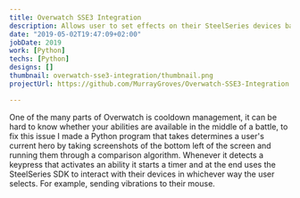 ```yaml
---
title: Overwatch SSE3 Integration
description: Allows user to set effects on their SteelSeries devices based on Overwatch cooldowns.
date: "2019-05-02T19:47:09+02:00"
jobDate: 2019
work: [Python]
techs: [Python]
designs: []
thumbnail: overwatch-sse3-integration/thumbnail.png
projectUrl: https://github.com/MurrayGroves/Overwatch-SSE3-Integration

---
```


One of the many parts of Overwatch is cooldown management, it can be hard to know whether your abilities are available in the middle of a battle, to fix this issue I made a Python program that takes determines a user's current hero by taking screenshots of the bottom left of the screen and running them through a comparison algorithm. Whenever it detects a keypress that activates an ability it starts a timer and at the end uses the SteelSeries SDK to interact with their devices in whichever way the user selects. For example, sending vibrations to their mouse.
